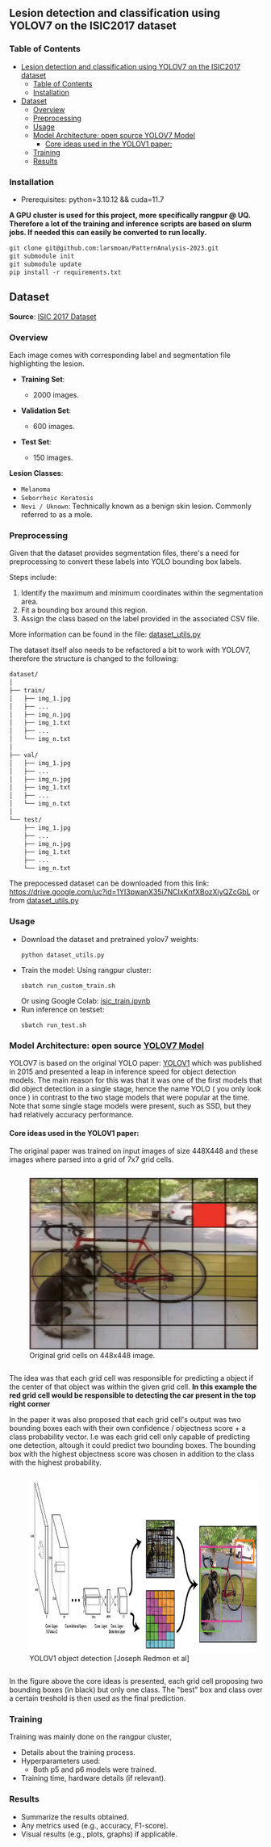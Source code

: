 ## Lesion detection and classification using YOLOV7 on the ISIC2017 dataset

### Table of Contents
- [Lesion detection and classification using YOLOV7 on the ISIC2017 dataset](#lesion-detection-and-classification-using-yolov7-on-the-isic2017-dataset)
  - [Table of Contents](#table-of-contents)
  - [Installation](#installation)
- [Dataset](#dataset)
  - [Overview](#overview)
  - [Preprocessing](#preprocessing)
  - [Usage](#usage)
  - [Model Architecture: open source YOLOV7 Model](#model-architecture-open-source-yolov7-model)
    - [Core ideas used in the YOLOV1 paper:](#core-ideas-used-in-the-yolov1-paper)
  - [Training](#training)
  - [Results](#results)


### Installation
- Prerequisites: python=3.10.12 && cuda=11.7

**A GPU cluster is used for this project, more specifically rangpur @ UQ. Therefore a lot of the training and inference scripts are based on slurm jobs. If needed this can easily be converted to run locally.**

```
git clone git@github.com:larsmoan/PatternAnalysis-2023.git
git submodule init 
git submodule update
pip install -r requirements.txt
```

## Dataset
**Source**: [ISIC 2017 Dataset](https://challenge.isic-archive.com/data/#2017)

### Overview
Each image comes with corresponding label and segmentation file highlighting the lesion.
- **Training Set**: 
  - 2000 images.
  
- **Validation Set**: 
  - 600 images.
  
- **Test Set**: 
  - 150 images.

**Lesion Classes**:
- `Melanoma`
- `Seborrheic Keratosis`
- `Nevi / Uknown`: Technically known as a benign skin lesion. Commonly referred to as a mole.


### Preprocessing
Given that the dataset provides segmentation files, there's a need for preprocessing to convert these labels into YOLO bounding box labels. 

Steps include:
1. Identify the maximum and minimum coordinates within the segmentation area.
2. Fit a bounding box around this region.
3. Assign the class based on the label provided in the associated CSV file.

More information can be found in the file: [dataset_utils.py](./dataset_utils.py)

The dataset itself also needs to be refactored a bit to work with YOLOV7, therefore the structure is changed to the following:
```
dataset/
│
├── train/
│   ├── img_1.jpg
│   ├── ...
│   ├── img_n.jpg
│   ├── img_1.txt
│   ├── ...
│   └── img_n.txt
│
├── val/
│   ├── img_1.jpg
│   ├── ...
│   ├── img_n.jpg
│   ├── img_1.txt
│   ├── ...
│   └── img_n.txt
│
└── test/
    ├── img_1.jpg
    ├── ...
    ├── img_n.jpg
    ├── img_1.txt
    ├── ...
    └── img_n.txt
```

The prepocessed dataset can be downloaded from this link:
https://drive.google.com/uc?id=1YI3pwanX35i7NCIxKnfXBozXiyQZcGbL or from [dataset_utils.py](./dataset_utils.py)



### Usage
- Download the dataset and pretrained yolov7 weights:
  ```
  python dataset_utils.py
  ```
- Train the model:
  Using rangpur cluster:
  ```
  sbatch run_custom_train.sh
  ```
  Or using Google Colab:
  [isic_train.ipynb](./isic_train.ipynb)
- Run inference on testset:
  ```
  sbatch run_test.sh
  ```

### Model Architecture: open source [YOLOV7 Model](https://github.com/WongKinYiu/yolov7)

YOLOV7 is based on the original YOLO paper: [YOLOV1](https://arxiv.org/abs/1506.02640) which was published in 2015 and presented a leap in inference speed for object detection models. The main reason for this was that it was one of the first models that did object detection in a single stage, hence the name YOLO ( you only look once ) in contrast to the two stage models that were popular at the time. Note that some single stage models were present, such as SSD, but they had relatively accuracy performance.

#### Core ideas used in the YOLOV1 paper:

The original paper was trained on input images of size 448X448 and these images where parsed into a grid of 7x7 grid cells.
<figure style="margin-right: 10px; display: inline-block;">
   <img src="./figures/grid_cell_yolo.png" alt="Example Image" width="460" height="340">
   <figcaption>Original grid cells on 448x448 image.</figcaption>
</figure>

The idea was that each grid cell was responsible for predicting a object if the center of that object was within the given grid cell.
**In this example the red grid cell would be responsible to detecting the car present in the top right corner**

 In the paper it was also proposed that each grid cell's output was two bounding boxes each with their own confidence / objectness score + a class probability vector. I.e was each grid cell only capable of predicting one detection, altough it could predict two bounding boxes. The bounding box with the highest objectness score was chosen in addition to the class with the highest probability.

<figure style="margin-right: 10px; display: inline-block;">
   <img src="./figures/yolov1.png" alt="Example Image" width="700" height="340">
   <figcaption>YOLOV1 object detection [Joseph Redmon et al]</figcaption>
</figure>

In the figure above the core ideas is presented, each grid cell proposing two bounding boxes (in black) but only one class. The "best" box and class over a certain treshold is then used as the final prediction.




### Training
Training was mainly done on the rangpur cluster, 

- Details about the training process.
- Hyperparameters used:
  - Both p5 and p6 models were trained. 
- Training time, hardware details (if relevant).

### Results

- Summarize the results obtained.
- Any metrics used (e.g., accuracy, F1-score).
- Visual results (e.g., plots, graphs) if applicable.